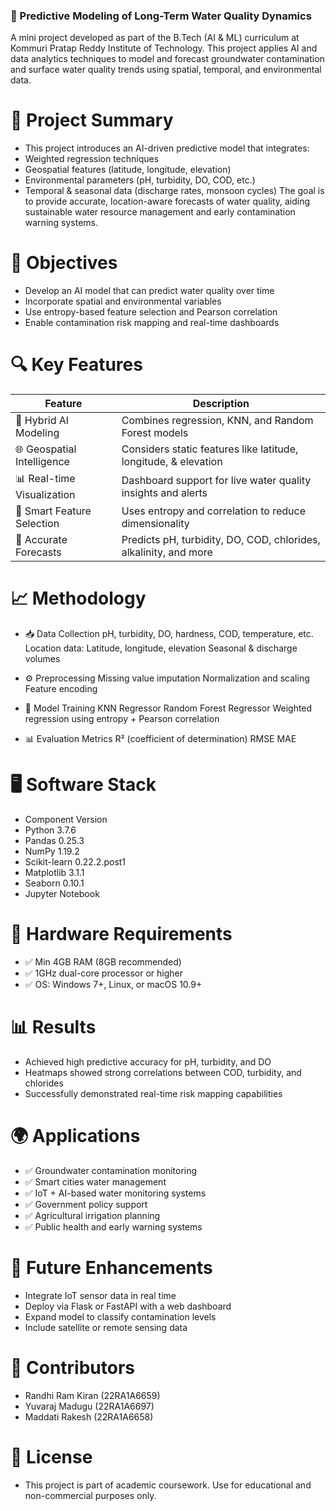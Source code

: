### 🌊 Predictive Modeling of Long-Term Water Quality Dynamics
A mini project developed as part of the B.Tech (AI & ML) curriculum at Kommuri Pratap Reddy Institute of Technology. This project applies AI and data analytics techniques to model and forecast groundwater contamination and surface water quality trends using spatial, temporal, and environmental data.

# 📘 Project Summary
- This project introduces an AI-driven predictive model that integrates:
- Weighted regression techniques
- Geospatial features (latitude, longitude, elevation)
- Environmental parameters (pH, turbidity, DO, COD, etc.)
- Temporal & seasonal data (discharge rates, monsoon cycles)
The goal is to provide accurate, location-aware forecasts of water quality, aiding sustainable water resource management and early contamination warning systems.

# 🎯 Objectives
- Develop an AI model that can predict water quality over time
- Incorporate spatial and environmental variables
- Use entropy-based feature selection and Pearson correlation
- Enable contamination risk mapping and real-time dashboards

# 🔍 Key Features
| Feature                         | Description                                                                 |
|---------------------------------|-----------------------------------------------------------------------------|
| 🔬 Hybrid AI Modeling           | Combines regression, KNN, and Random Forest models                          |
| 🌐 Geospatial Intelligence      | Considers static features like latitude, longitude, & elevation             |
| 📊 Real-time Visualization      | Dashboard support for live water quality insights and alerts                |
| 🧠 Smart Feature Selection      | Uses entropy and correlation to reduce dimensionality                       |
| 🧪 Accurate Forecasts           | Predicts pH, turbidity, DO, COD, chlorides, alkalinity, and more            |


# 📈 Methodology
- 📥 Data Collection
    pH, turbidity, DO, hardness, COD, temperature, etc.
    Location data: Latitude, longitude, elevation
    Seasonal & discharge volumes
  
- ⚙️ Preprocessing
    Missing value imputation
    Normalization and scaling
    Feature encoding
  
- 🧠 Model Training
    KNN Regressor
    Random Forest Regressor
    Weighted regression using entropy + Pearson correlation
  
- 📊 Evaluation Metrics
    R² (coefficient of determination)
    RMSE 
    MAE

# 🖥️ Software Stack
- Component	Version
- Python	3.7.6
- Pandas	0.25.3
- NumPy	1.19.2
- Scikit-learn	0.22.2.post1
- Matplotlib	3.1.1
- Seaborn	0.10.1
- Jupyter Notebook	

# 🧰 Hardware Requirements
- ✅ Min 4GB RAM (8GB recommended)
- ✅ 1GHz dual-core processor or higher
- ✅ OS: Windows 7+, Linux, or macOS 10.9+

# 📊 Results
- Achieved high predictive accuracy for pH, turbidity, and DO
- Heatmaps showed strong correlations between COD, turbidity, and chlorides
- Successfully demonstrated real-time risk mapping capabilities

# 🌍 Applications
- ✅ Groundwater contamination monitoring
- ✅ Smart cities water management
- ✅ IoT + AI-based water monitoring systems
- ✅ Government policy support
- ✅ Agricultural irrigation planning
- ✅ Public health and early warning systems

# 📌 Future Enhancements
- Integrate IoT sensor data in real time
- Deploy via Flask or FastAPI with a web dashboard
- Expand model to classify contamination levels
- Include satellite or remote sensing data

# 👥 Contributors
- Randhi Ram Kiran (22RA1A6659)
- Yuvaraj Madugu (22RA1A6697)
- Maddati Rakesh (22RA1A6658)

# 📜 License
- This project is part of academic coursework. Use for educational and non-commercial purposes only.

